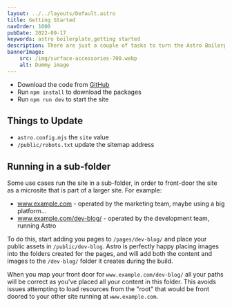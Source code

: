 ```yaml
---
layout: ../../layouts/Default.astro
title: Getting Started
navOrder: 1000
pubDate: 2022-09-17
keywords: astro boilerplate,getting started
description: There are just a couple of tasks to turn the Astro Boilerplate into your own working website.
bannerImage:
    src: /img/surface-accessories-700.webp
    alt: Dummy image
---
```


- Download the code from [GitHub](https://github.com/Steve-Fenton/astro-boilerplate)
- Run `npm install` to download the packages
- Run `npm run dev` to start the site

## Things to Update

- `astro.config.mjs` the `site` value
- `/public/robots.txt` update the sitemap address

## Running in a sub-folder

Some use cases run the site in a sub-folder, in order to front-door the site as a microsite that is part of a larger site. For example:

 - www.example.com - operated by the marketing team, maybe using a big platform...
 - www.example.com/dev-blog/ - operated by the development team, running Astro

To do this, start adding you pages to `/pages/dev-blog/` and place your public assets in `/public/dev-blog`. Astro is perfectly happy placing images into the folders created for the pages, and will add both the content and images to the `/dev-blog/` folder it creates during the build.

When you map your front door for `www.example.com/dev-blog/` all your paths will be correct as you've placed all your content in this folder. This avoids issues attempting to load resources from the "root" that would be front doored to your other site running at `www.example.com`.